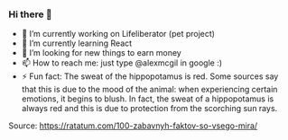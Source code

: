 ### Hi there 👋



- 🔭 I’m currently working on Lifeliberator (pet project)
- 🌱 I’m currently learning React
- 🤔 I’m looking for new things to earn money
- 📫 How to reach me: just type @alexmcgil in google :)
- ⚡ Fun fact: The sweat of the hippopotamus is red. Some sources say that this is due to the mood of the animal: when experiencing certain emotions, it begins to blush. In fact, the sweat of a hippopotamus is always red and this is due to protection from the scorching sun rays.

Source: https://ratatum.com/100-zabavnyh-faktov-so-vsego-mira/

